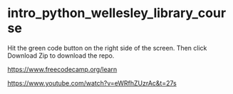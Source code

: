 # intro_python_wellesley_library_course


Hit the green code button on the right side of the screen. Then click Download Zip to download the repo.


https://www.freecodecamp.org/learn

https://www.youtube.com/watch?v=eWRfhZUzrAc&t=27s
